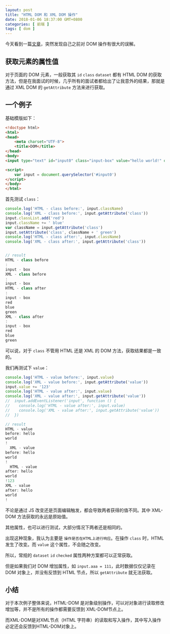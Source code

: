 ```yaml
---
layout: post
title: "HTML DOM 和 XML DOM 操作"
date: 2018-01-06 18:37:00 GMT+0800
categories: [ 前端 ]
tags: [ dom ]
---
```


今天看到一篇[文章](https://segmentfault.com/a/1190000012674948)，突然发现自己之前对 DOM 操作有很大的误解。

<!-- more -->

## 获取元素的属性值

对于页面的 DOM 元素，一般获取其 `id` `class` `dataset` 都有 HTML DOM 的获取方法，但是在我面试的时候，几乎所有的面试者都给出了让我意外的结果，那就是通过 XML DOM 的 `getAttribute` 方法来进行获取。

## 一个例子

基础模版如下：

```html
<!doctype html>
<html>
<head>
    <meta charset="UTF-8">
    <title>DOM</title>
</head>
<body>
<input type="text" id="input0" class="input-box" value="hello world!" data-view="abc">

<script>
    var input = document.querySelector('#input0')
</script>
</body>
</html>
```

首先测试 `class`：

```js
console.log('HTML - class before:', input.className)
console.log('XML - class before:', input.getAttribute('class'))
input.classList.add('red')
input.className += ' blue'
var className = input.getAttribute('class')
input.setAttribute('class', className + ' green')
console.log('HTML - class after:', input.className)
console.log('XML - class after:', input.getAttribute('class'))


// result
HTML - class before
:
input - box
XML - class before
:
input - box
HTML - class after
:
input - box
red
blue
green
XML - class after
:
input - box
red
blue
green
```

可以说，对于 `class` 不管用 HTML 还是 XML 的 DOM 方法，获取结果都是一致的。

我们再测试下 `value`：

```js
console.log('HTML - value before:', input.value)
console.log('XML - value before:', input.getAttribute('value'))
input.value += '123'
console.log('HTML - value after:', input.value)
console.log('XML - value after:', input.getAttribute('value'))
//  input.addEventListener('input', function () {
//    console.log('HTML - value after:', input.value)
//    console.log('XML - value after:', input.getAttribute('value'))
//  })

// result
HTML - value
before: hello
world
!
  XML - value
before: hello
world
!
  HTML - value
after: hello
world
!123
XML - value
after: hello
world
!
```

不论是通过 JS 改变还是页面编辑触发，都会导致两者获得的值不同。其中 XML-DOM 方法获取的永远是原始值。

其他属性，也可以进行测试，大部分情况下两者还是相同的。

出现这种现象，我认为主要是 `操作是否在HTML上进行响应`。在操作 `class` 时，HTML 发生了改变。而 `value` 这个属性，不会随之改变。

所以，常规的 `dataset` `id` `checked` 属性两种方案都可以正常获取。

但是如果我们对 DOM 增加属性，如 `input.aaa = 111`，此时数据仅仅记录在 DOM 对象上，并没有反馈到 HTML 节点，所以 `getAttribute` 就无法获取。

## 小结

对于本次例子整体来说，HTML-DOM 是对象级别操作，可以对对象进行读取修改增加等，并不是所有的操作都需要反馈到 XML-DOM节点上。

而XML-DOM是对XML节点（HTML 字符串）的读取和写入操作，其中写入操作必定还会反馈到HTML-DOM对象上。
